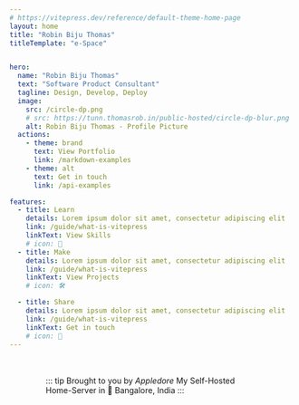 ```yaml
---
# https://vitepress.dev/reference/default-theme-home-page
layout: home
title: "Robin Biju Thomas"
titleTemplate: "e-Space"


hero:
  name: "Robin Biju Thomas"
  text: "Software Product Consultant"
  tagline: Design, Develop, Deploy
  image:
    src: /circle-dp.png
    # src: https://tunn.thomasrob.in/public-hosted/circle-dp-blur.png
    alt: Robin Biju Thomas - Profile Picture
  actions:
    - theme: brand
      text: View Portfolio
      link: /markdown-examples
    - theme: alt
      text: Get in touch
      link: /api-examples

features:
  - title: Learn 
    details: Lorem ipsum dolor sit amet, consectetur adipiscing elit 
    link: /guide/what-is-vitepress
    linkText: View Skills
    # icon: 📖
  - title: Make
    details: Lorem ipsum dolor sit amet, consectetur adipiscing elit
    link: /guide/what-is-vitepress
    linkText: View Projects
    # icon: 🛠️

  - title: Share
    details: Lorem ipsum dolor sit amet, consectetur adipiscing elit
    link: /guide/what-is-vitepress
    linkText: Get in touch
    # icon: 🤝
---
```

<div class="info-banner">

::: tip Brought to you by _Appledore_
My Self-Hosted Home-Server in 📍 Bangalore, India 
:::

</div>

<!-- <div class="vp-doc" >
  <h2 id="meet-the-team"> Meet The Team </h2>
  Hello There
</div> -->

<style>

  .info-banner{
    margin: 1.5rem;
    align-items: center;
    margin-top: 3rem;
    margin-left: 4rem;
    margin-right: 4rem;
  }

  .vp-doc {
    align-items: center;
    flex-direction: column;
    display: flex;
    margin: 1.5rem;
  }

  .vp-doc h2 {
    margin: 48px 0 16px;
    border-top: 1px solid var(--vp-c-divider-light);
    padding-top: 24px;
    letter-spacing: -.02em;
    line-height: 32px;
    font-size: 24px;
}
</style>

